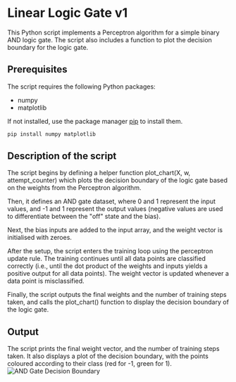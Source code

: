 # Linear Logic Gate v1

This Python script implements a Perceptron algorithm for a simple binary AND logic gate. The script also includes a function to plot the decision boundary for the logic gate. 

## Prerequisites

The script requires the following Python packages:

- numpy
- matplotlib

If not installed, use the package manager [pip](https://pip.pypa.io/en/stable/) to install them.

```bash
pip install numpy matplotlib
```

## Description of the script

The script begins by defining a helper function plot_chart(X, w, attempt_counter) which plots the decision boundary of the logic gate based on the weights from the Perceptron algorithm.

Then, it defines an AND gate dataset, where 0 and 1 represent the input values, and -1 and 1 represent the output values (negative values are used to differentiate between the "off" state and the bias).

Next, the bias inputs are added to the input array, and the weight vector is initialised with zeroes.

After the setup, the script enters the training loop using the perceptron update rule. The training continues until all data points are classified correctly (i.e., until the dot product of the weights and inputs yields a positive output for all data points). The weight vector is updated whenever a data point is misclassified.

Finally, the script outputs the final weights and the number of training steps taken, and calls the plot_chart() function to display the decision boundary of the logic gate.

## Output
The script prints the final weight vector, and the number of training steps taken. It also displays a plot of the decision boundary, with the points coloured according to their class (red for -1, green for 1).
![AND Gate Decision Boundary](https://github.com/adobiss/numpy-ml/assets/95383833/58f9541d-ffff-4bb9-89be-3afefd7c665c)
